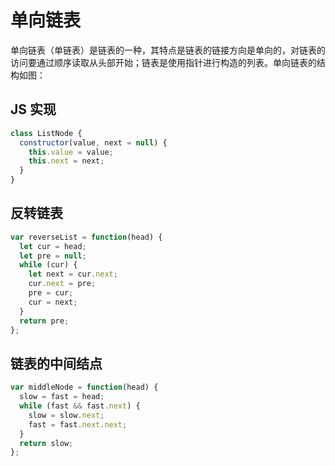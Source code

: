 # 单向链表

单向链表（单链表）是链表的一种，其特点是链表的链接方向是单向的，对链表的访问要通过顺序读取从头部开始；链表是使用指针进行构造的列表。单向链表的结构如图：

## JS 实现

```js
class ListNode {
  constructor(value, next = null) {
    this.value = value;
    this.next = next;
  }
}
```

## 反转链表

```js
var reverseList = function(head) {
  let cur = head;
  let pre = null;
  while (cur) {
    let next = cur.next;
    cur.next = pre;
    pre = cur;
    cur = next;
  }
  return pre;
};
```

## 链表的中间结点

```js
var middleNode = function(head) {
  slow = fast = head;
  while (fast && fast.next) {
    slow = slow.next;
    fast = fast.next.next;
  }
  return slow;
};
```
